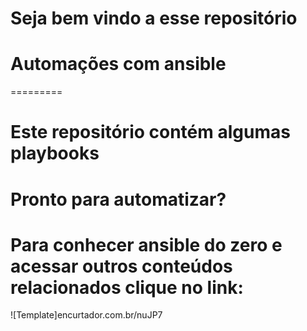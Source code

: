 # Seja bem vindo a esse repositório

# Automações com ansible

=========

# Este repositório contém algumas playbooks 

# Pronto para automatizar?

# Para conhecer ansible do zero e acessar outros conteúdos relacionados clique no link:
![Template]encurtador.com.br/nuJP7
